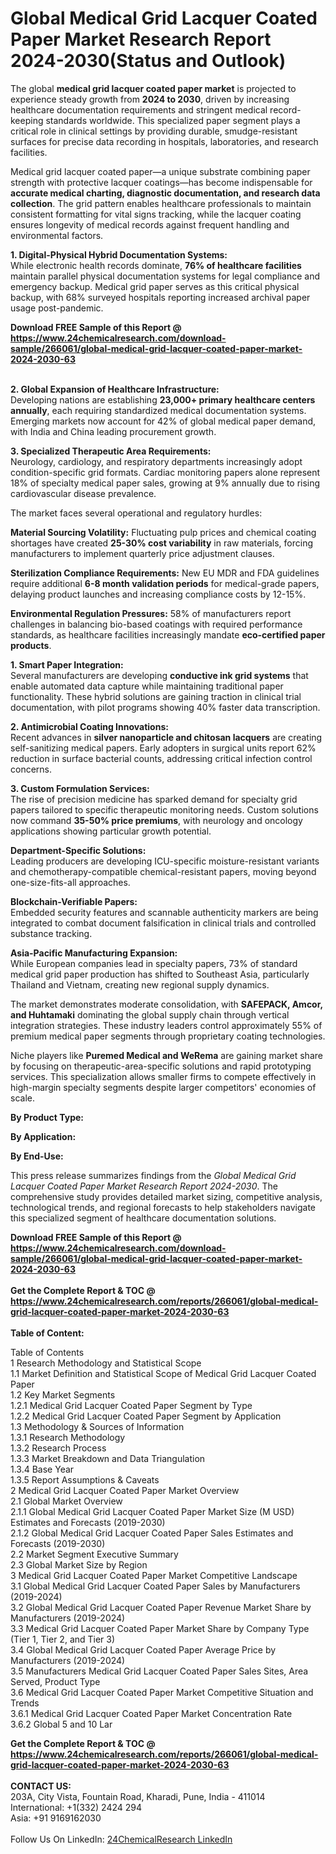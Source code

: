 <h1>Global Medical Grid Lacquer Coated Paper Market Research Report 2024-2030(Status and Outlook)</h1><p>The global <strong>medical grid lacquer coated paper market</strong> is projected to experience steady growth from <strong>2024 to 2030</strong>, driven by increasing healthcare documentation requirements and stringent medical record-keeping standards worldwide. This specialized paper segment plays a critical role in clinical settings by providing durable, smudge-resistant surfaces for precise data recording in hospitals, laboratories, and research facilities.</p><p>Medical grid lacquer coated paper—a unique substrate combining paper strength with protective lacquer coatings—has become indispensable for <strong>accurate medical charting, diagnostic documentation, and research data collection</strong>. The grid pattern enables healthcare professionals to maintain consistent formatting for vital signs tracking, while the lacquer coating ensures longevity of medical records against frequent handling and environmental factors.</p><p><strong>1. Digital-Physical Hybrid Documentation Systems:</strong><br>
While electronic health records dominate, <strong>76% of healthcare facilities</strong> maintain parallel physical documentation systems for legal compliance and emergency backup. Medical grid paper serves as this critical physical backup, with 68% surveyed hospitals reporting increased archival paper usage post-pandemic.</p><div><b>Download FREE Sample of this Report @ 
            <a href="https://www.24chemicalresearch.com/download-sample/266061/global-medical-grid-lacquer-coated-paper-market-2024-2030-63">
            https://www.24chemicalresearch.com/download-sample/266061/global-medical-grid-lacquer-coated-paper-market-2024-2030-63</a></b></div><br><p><strong>2. Global Expansion of Healthcare Infrastructure:</strong><br>
Developing nations are establishing <strong>23,000+ primary healthcare centers annually</strong>, each requiring standardized medical documentation systems. Emerging markets now account for 42% of global medical paper demand, with India and China leading procurement growth.</p><p><strong>3. Specialized Therapeutic Area Requirements:</strong><br>
Neurology, cardiology, and respiratory departments increasingly adopt condition-specific grid formats. Cardiac monitoring papers alone represent 18% of specialty medical paper sales, growing at 9% annually due to rising cardiovascular disease prevalence.</p><p>The market faces several operational and regulatory hurdles:</p><p><strong>Material Sourcing Volatility:</strong> Fluctuating pulp prices and chemical coating shortages have created <strong>25-30% cost variability</strong> in raw materials, forcing manufacturers to implement quarterly price adjustment clauses.</p><p><strong>Sterilization Compliance Requirements:</strong> New EU MDR and FDA guidelines require additional <strong>6-8 month validation periods</strong> for medical-grade papers, delaying product launches and increasing compliance costs by 12-15%.</p><p><strong>Environmental Regulation Pressures:</strong> 58% of manufacturers report challenges in balancing bio-based coatings with required performance standards, as healthcare facilities increasingly mandate <strong>eco-certified paper products</strong>.</p><p><strong>1. Smart Paper Integration:</strong><br>
Several manufacturers are developing <strong>conductive ink grid systems</strong> that enable automated data capture while maintaining traditional paper functionality. These hybrid solutions are gaining traction in clinical trial documentation, with pilot programs showing 40% faster data transcription.</p><p><strong>2. Antimicrobial Coating Innovations:</strong><br>
Recent advances in <strong>silver nanoparticle and chitosan lacquers</strong> are creating self-sanitizing medical papers. Early adopters in surgical units report 62% reduction in surface bacterial counts, addressing critical infection control concerns.</p><p><strong>3. Custom Formulation Services:</strong><br>
The rise of precision medicine has sparked demand for specialty grid papers tailored to specific therapeutic monitoring needs. Custom solutions now command <strong>35-50% price premiums</strong>, with neurology and oncology applications showing particular growth potential.</p><p><strong>Department-Specific Solutions:</strong><br>
	Leading producers are developing ICU-specific moisture-resistant variants and chemotherapy-compatible chemical-resistant papers, moving beyond one-size-fits-all approaches.</p><p><strong>Blockchain-Verifiable Papers:</strong><br>
	Embedded security features and scannable authenticity markers are being integrated to combat document falsification in clinical trials and controlled substance tracking.</p><p><strong>Asia-Pacific Manufacturing Expansion:</strong><br>
	While European companies lead in specialty papers, 73% of standard medical grid paper production has shifted to Southeast Asia, particularly Thailand and Vietnam, creating new regional supply dynamics.</p><p>The market demonstrates moderate consolidation, with <strong>SAFEPACK, Amcor, and Huhtamaki</strong> dominating the global supply chain through vertical integration strategies. These industry leaders control approximately 55% of premium medical paper segments through proprietary coating technologies.</p><p>Niche players like <strong>Puremed Medical and WeRema</strong> are gaining market share by focusing on therapeutic-area-specific solutions and rapid prototyping services. This specialization allows smaller firms to compete effectively in high-margin specialty segments despite larger competitors' economies of scale.</p><p><strong>By Product Type:</strong></p><p><strong>By Application:</strong></p><p><strong>By End-Use:</strong></p><p>This press release summarizes findings from the <em>Global Medical Grid Lacquer Coated Paper Market Research Report 2024-2030</em>. The comprehensive study provides detailed market sizing, competitive analysis, technological trends, and regional forecasts to help stakeholders navigate this specialized segment of healthcare documentation solutions.</p><div><b>Download FREE Sample of this Report @ 
            <a href="https://www.24chemicalresearch.com/download-sample/266061/global-medical-grid-lacquer-coated-paper-market-2024-2030-63">
            https://www.24chemicalresearch.com/download-sample/266061/global-medical-grid-lacquer-coated-paper-market-2024-2030-63</a></b></div><br><div><b>Get the Complete Report & TOC @ 
            <a href="https://www.24chemicalresearch.com/reports/266061/global-medical-grid-lacquer-coated-paper-market-2024-2030-63">
            https://www.24chemicalresearch.com/reports/266061/global-medical-grid-lacquer-coated-paper-market-2024-2030-63</a></b></div><br>
            <b>Table of Content:</b><p>Table of Contents<br />
1 Research Methodology and Statistical Scope<br />
1.1 Market Definition and Statistical Scope of Medical Grid Lacquer Coated Paper<br />
1.2 Key Market Segments<br />
1.2.1 Medical Grid Lacquer Coated Paper Segment by Type<br />
1.2.2 Medical Grid Lacquer Coated Paper Segment by Application<br />
1.3 Methodology & Sources of Information<br />
1.3.1 Research Methodology<br />
1.3.2 Research Process<br />
1.3.3 Market Breakdown and Data Triangulation<br />
1.3.4 Base Year<br />
1.3.5 Report Assumptions & Caveats<br />
2 Medical Grid Lacquer Coated Paper Market Overview<br />
2.1 Global Market Overview<br />
2.1.1 Global Medical Grid Lacquer Coated Paper Market Size (M USD) Estimates and Forecasts (2019-2030)<br />
2.1.2 Global Medical Grid Lacquer Coated Paper Sales Estimates and Forecasts (2019-2030)<br />
2.2 Market Segment Executive Summary<br />
2.3 Global Market Size by Region<br />
3 Medical Grid Lacquer Coated Paper Market Competitive Landscape<br />
3.1 Global Medical Grid Lacquer Coated Paper Sales by Manufacturers (2019-2024)<br />
3.2 Global Medical Grid Lacquer Coated Paper Revenue Market Share by Manufacturers (2019-2024)<br />
3.3 Medical Grid Lacquer Coated Paper Market Share by Company Type (Tier 1, Tier 2, and Tier 3)<br />
3.4 Global Medical Grid Lacquer Coated Paper Average Price by Manufacturers (2019-2024)<br />
3.5 Manufacturers Medical Grid Lacquer Coated Paper Sales Sites, Area Served, Product Type<br />
3.6 Medical Grid Lacquer Coated Paper Market Competitive Situation and Trends<br />
3.6.1 Medical Grid Lacquer Coated Paper Market Concentration Rate<br />
3.6.2 Global 5 and 10 Lar</p><div><b>Get the Complete Report & TOC @ 
            <a href="https://www.24chemicalresearch.com/reports/266061/global-medical-grid-lacquer-coated-paper-market-2024-2030-63">
            https://www.24chemicalresearch.com/reports/266061/global-medical-grid-lacquer-coated-paper-market-2024-2030-63</a></b></div><br><b>CONTACT US:</b><br>
            203A, City Vista, Fountain Road, Kharadi, Pune, India - 411014<br>
            International: +1(332) 2424 294<br>
            Asia: +91 9169162030 <br><br>
            Follow Us On LinkedIn: <a href="https://www.linkedin.com/company/24chemicalresearch/">24ChemicalResearch LinkedIn</a>